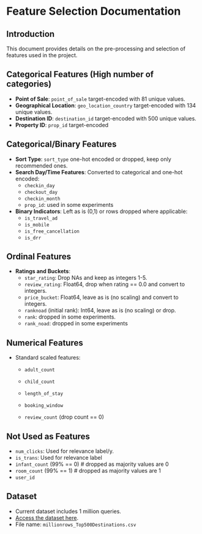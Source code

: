 
# Feature Selection Documentation

## Introduction
This document provides details on the pre-processing and selection of features used in the project.

## Categorical Features (High number of categories)
- **Point of Sale**: `point_of_sale` target-encoded with 81 unique values.
- **Geographical Location**: `geo_location_country` target-encoded with 134 unique values.
- **Destination ID**: `destination_id` target-encoded with 500 unique values.
- **Property ID**: `prop_id` target-encoded

## Categorical/Binary Features
- **Sort Type**: `sort_type` one-hot encoded or dropped, keep only recommended ones.
- **Search Day/Time Features**: Converted to categorical and one-hot encoded:
  - `checkin_day`
  - `checkout_day`
  - `checkin_month`
  - `prop_id`: used in some experiments
- **Binary Indicators**: Left as is (0,1) or rows dropped where applicable:
  - `is_travel_ad`
  - `is_mobile`
  - `is_free_cancellation`
  - `is_drr`

## Ordinal Features
- **Ratings and Buckets**:
  - `star_rating`: Drop NAs and keep as integers 1-5.
  - `review_rating`: Float64, drop when rating == 0.0 and convert to integers.
  - `price_bucket`: Float64, leave as is (no scaling) and convert to integers.
  - `ranknoad` (initial rank): Int64, leave as is (no scaling) or drop.
  - `rank`: dropped in some experiments.
  - `rank_noad`: dropped in some experiments

## Numerical Features
- Standard scaled features:
  - `adult_count`
  - `child_count`
 
  - `length_of_stay`
  - `booking_window`
  - `review_count` (drop count == 0)

## Not Used as Features
- `num_clicks`: Used for relevance label/y.
- `is_trans`: Used for relevance label
- `infant_count` (99% == 0) # dropped as majority values are 0
- `room_count` (99% == 1) # dropped as majority values are 1
- `user_id`

## Dataset
- Current dataset includes 1 million queries.
- [Access the dataset here](https://drive.google.com/drive/u/0/folders/15ix1_0ZB3JpEVesFtBYx4VA-Ue2qBBns).
- File name: `millionrows_Top500Destinations.csv`
